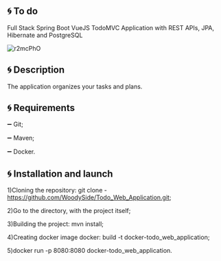 :cyclone: To do
-----------
Full Stack Spring Boot VueJS TodoMVC Application with REST APIs, JPA, Hibernate and PostgreSQL

![r2mcPhO](https://user-images.githubusercontent.com/72156897/100267296-440efc80-2f64-11eb-999b-d007d5249c02.jpeg)


:cyclone: Description
-----------
The application organizes your tasks and plans. 

:cyclone: Requirements
-----------
:heavy_minus_sign: Git;

:heavy_minus_sign: Maven;

:heavy_minus_sign: Docker.

:cyclone: Installation and launch
-----------
1)Cloning the repository: git clone - https://github.com/WoodySide/Todo_Web_Application.git;

2)Go to the  directory, with the project itself;

3)Building the project: mvn install;

4)Сreating docker image docker: build -t docker-todo_web_application;

5)docker run -p 8080:8080 docker-todo_web_application.
